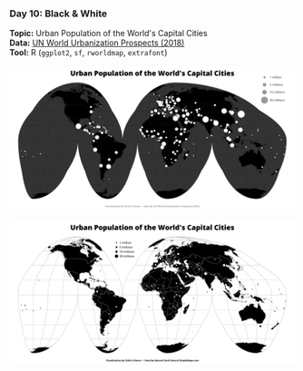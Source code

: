 ### Day 10: Black & White
**Topic:** Urban Population of the World's Capital Cities
<br>
**Data:** [UN World Urbanization Prospects (2018)](https://population.un.org/wup/)
<br>
**Tool:** R (`ggplot2`, `sf`, `rworldmap`, `extrafont`)
<br><br>
![./Day10_BlackWhite/BlackWhite_CapitalPop_grey.png](https://raw.githubusercontent.com/Z3tt/30DayMapChallenge/master/contributions/Day10_BlackWhite/BlackWhite_CapitalPop_grey.png)
<br><br>
![./Day10_BlackWhite/BlackWhite_CapitalPop_bw.png](https://raw.githubusercontent.com/Z3tt/30DayMapChallenge/master/contributions/Day10_BlackWhite/BlackWhite_CapitalPop_bw.png)
